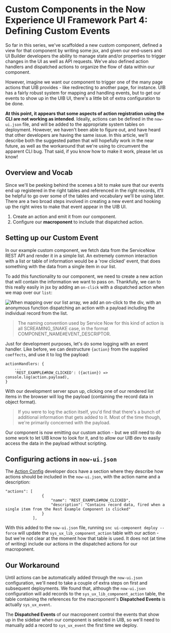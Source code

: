 # Custom Components in the Now Experience UI Framework Part 4: Defining Custom Events

So far in this series, we've scaffolded a new custom component, defined a view for that component by writing some jsx, and given our end-users and UI Builder developers the ability to manage state and/or properties to trigger changes in the UI as well as API requests. We've also defined action handlers and dispatched actions to organize the flow of data within our component.

However, imagine we want our component to trigger one of the many page actions that UIB provides - like redirecting to another page, for instance. UIB has a fairly robust system for mapping and handling events, but to get our events to show up in the UIB UI, there's a little bit of extra configuration to be done.

**At this point, it appears that some aspects of action registration using the CLI are not working as intended**. Ideally, actions can be defined in the `now-ui.json` file, and will be added to the appropriate system tables on deployment. However, we haven't been able to figure out, and have heard that other developers are having the same issue. In this article, we'll describe both the suggested patten that will hopefully work in the near future, as well as the workaround that we're using to circumvent the apparent CLI bug. That said, if you know how to make it work, please let us know!

## Overview and Vocab

Since we'll be peeking behind the scenes a bit to make sure that our events end up registered in the right tables and referenced in the right records, it'll be helpful to go over some of the tables and vocabulary we'll be using later. There are a two broad steps involved in creating a new event and hooking up the right wires to make that event appear in the UIB UI.

1. Create an action and emit it from our component.
2. Configure our **macroponent** to include that dispatched action.



## Setting up our Custom Event

In our example custom component, we fetch data from the ServiceNow REST API and render it in a simple list. An extremely common interaction with a list or table of information would be a 'row clicked' event, that does something with the data from a single item in our list.

To add this functionality to our component, we need to create a new action that will contain the information we want to pass on. Thankfully, we can to this really easily in jsx by adding an `on-click` with a dispatched action when we map over our `list`:

<img src="images/Custom-Actions_1.png" alt="When mapping over our list array, we add an on-click to the div, with an anonymous function dispatching an action with a payload including the individual record from the list." />

> The naming convention used by Service Now for this kind of action is all SCREAMING_SNAKE case, in the format COMPONENT_NAME#EVENT_DESCRIPTOR.

Just for development purposes, let's do some logging with an event handler. Like before, we can destructure `{action}` from the supplied `coeffects`, and use it to log the payload:

```
actionHandlers: {
    ...
    'REST_EXAMPLE#ROW_CLICKED': ({action}) => console.log(action.payload),
}
```

With our development server spun up, clicking one of our rendered list items in the browser will log the payload (containing the record data in object format).

> If you were to log the action itself, you'd find that there's a bunch of additional information that gets added to it. Most of the time though, we're primarily concerned with the payload.

Our component is now emitting our custom action - but we still need to do some work to let UIB know to look for it, and to allow our UIB dev to easily access the data in the payload without scripting.

## Configuring actions in `now-ui.json`

The [Action Config](https://developer.servicenow.com/dev.do#!/reference/now-experience/sandiego/ui-framework/main-concepts/action-config) developer docs have a section where they describe how actions should be included in the `now-ui.json`, with the action name and a description:

```
"actions": [
				{
					"name": "REST_EXAMPLE#ROW_CLICKED",
					"description": "Contains record data, fired when a single item from the Rest Example Component is clicked"
				}
			],
```

With this added to the `now-ui.json` file, running `snc ui-component deploy --force` will update the `sys_ux_lib_component_action` table with our action - but we're not clear at the moment how that table is used. It does not (at time of writing) include our actions in the dispatched actions for our macroponent. 

## Our Workaround

Until actions can be automatically added through the `now-ui.json` configuration, we'll need to take a couple of extra steps on first and subsequent deployments. We found that, although the `now-ui.json` configuration will add records to the `sys_ux_lib_component_action` table, the table containing the references for the macroponent's **Dispatched Events** is actually `sys_ux_event`.

The **Dispatched Events** of our macroponent control the events that show up in the sidebar when our component is selected in UIB, so we'll need to manually add a record to `sys_ux_event` the first time we deploy. 

